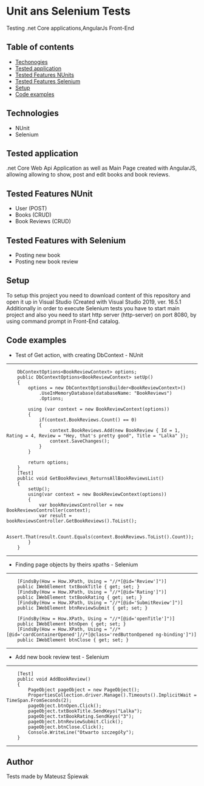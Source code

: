 # Unit ans Selenium Tests
Testing .net Core applications,AngularJs Front-End

## Table of contents

* [Techonogies](#Technologies)
* [Tested application](#Tested-application)
* [Tested Features NUnits](#Tested-Features-NUnits)
* [Tested Features Selenium](#Tested-Features-Selenium)
* [Setup](#Setup)
* [Code examples](#Code-examples)

## Technologies

* NUnit
* Selenium

## Tested application
.net Core Web Api Application as well as Main Page created with AngularJS, allowing allowing to show, post and edit books and book reviews.

## Tested Features NUnit

* User (POST)
* Books (CRUD)
* Book Reviews (CRUD)

## Tested Features with Selenium
* Posting new book
* Posting new book review


## Setup
To setup this project you need to download content of this repository and open it up in Visual Studio (Created with Visual Studio 2019, ver. 16.5.1<br>
Additionally in order to execute Selenium tests you have to start main project and also you need to start http server (http-server) on port 8080, by using command prompt in Front-End catalog.

## Code examples
* Test of Get action, with creating DbContext - NUnit
---
        DbContextOptions<BookReviewContext> options;
        public DbContextOptions<BookReviewContext> setUp()
        {
            options = new DbContextOptionsBuilder<BookReviewContext>()
                .UseInMemoryDatabase(databaseName: "BookReviews")
                .Options;

            using (var context = new BookReviewContext(options))
            {
                if(context.BookReviews.Count() == 0)
                {
                    context.BookReviews.Add(new BookReview { Id = 1, Rating = 4, Review = "Hey, that's pretty good", Title = "Lalka" });
                    context.SaveChanges();
                }
            }

            return options;
        }
        [Test]
        public void GetBookReviews_ReturnsAllBookReviewsList()
        {
            setUp();
            using(var context = new BookReviewContext(options))
            {
                var bookReviewsController = new BookReviewsController(context);
                var result = bookReviewsController.GetBookReviews().ToList();

                Assert.That(result.Count.Equals(context.BookReviews.ToList().Count));
            }
        }
---
* Finding page objects by theirs xpaths - Selenium
---
        [FindsBy(How = How.XPath, Using = "//*[@id='Review']")]
        public IWebElement txtBookTitle { get; set; }
        [FindsBy(How = How.XPath, Using = "//*[@id='Rating']")]
        public IWebElement txtBookRating { get; set; }
        [FindsBy(How = How.XPath, Using = "//*[@id='SubmitReview']")]
        public IWebElement btnReviewSubmit { get; set; }
        
        [FindsBy(How = How.XPath, Using = "//*[@id='openTitle']")]
        public IWebElement btnOpen { get; set; }
        [FindsBy(How = How.XPath, Using = "//*[@id='cardContainerOpened']//*[@class='redButtonOpened ng-binding']")]
        public IWebElement btnClose { get; set; }
---
* Add new book review test - Selenium
---
        [Test]
        public void AddBookReview()
        {
            PageObject pageObject = new PageObject();
            PropertiesCollection.driver.Manage().Timeouts().ImplicitWait = TimeSpan.FromSeconds(2);
            pageObject.btnOpen.Click();
            pageObject.txtBookTitle.SendKeys("Lalka");
            pageObject.txtBookRating.SendKeys("3");
            pageObject.btnReviewSubmit.Click();
            pageObject.btnClose.Click();
            Console.WriteLine("Otwarto szczegóły");
        }
---
## Author
Tests made by Mateusz Śpiewak
